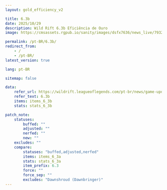 ```yaml
---
layout: gold_efficiency_v2

title: 6.3b
date: 2025/10/29
description: Wild Rift 6.3b Eficiência de Ouro
image: https://cmsassets.rgpub.io/sanity/images/dsfx7636/news_live/7932c0cb084597791e3d809304bfd33aec3a5466-1920x1080.jpg?w=1200&h=630&fm=webp&fit=crop&crop=center

permalink: /pt-BR/6.3b/
redirect_from:
    - /
    - /pt-BR/
latest_version: true

lang: pt-BR

sitemap: false

data:
    refer_url: https://wildrift.leagueoflegends.com/pt-br/news/game-updates/wild-rift-patch-notes-6-3b/
    refer_text: 6.3b
    items: items_6_3b
    stats: stats_6_3b

patch_note:
    statuses:
        buffed: ""
        adjusted: ""
        nerfed: ""
        new: ""
    excludes: ""
    compare:
        statuses: "buffed,adjusted,nerfed"
        items: items_6_3a
        stats: stats_6_3a
        item_prefix: 6.3
        force: ""
        force_sep: ""
        excludes: "Dawnshroud (Dawnbringer)"
---
```

